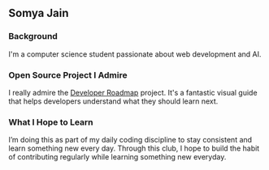 ## Somya Jain

### Background
I'm a computer science student passionate about web development and AI.

### Open Source Project I Admire
I really admire the [Developer Roadmap](https://github.com/kamranahmedse/developer-roadmap) project. It's a fantastic visual guide that helps developers understand what they should learn next.

### What I Hope to Learn
I’m doing this as part of my daily coding discipline to stay consistent and learn something new every day. Through this club, I hope to build the habit of contributing regularly while learning something new everyday.
